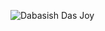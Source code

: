 ![Dabasish Das Joy](https://user-images.githubusercontent.com/43771243/189826744-479e6d6e-1d8e-426a-9887-172da6531d8a.png)
